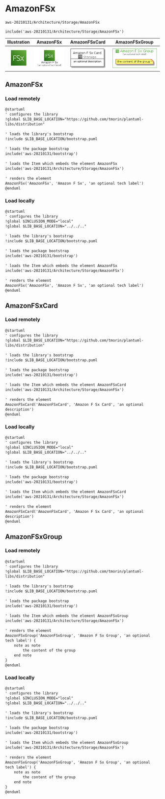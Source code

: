 # AmazonFSx


```text
aws-20210131/Architecture/Storage/AmazonFSx
```

```text
include('aws-20210131/Architecture/Storage/AmazonFSx')
```



| Illustration | AmazonFSx | AmazonFSxCard | AmazonFSxGroup |
| :---: | :---: | :---: | :---: |
| ![illustration for Illustration](../../../aws-20210131/Architecture/Storage/AmazonFSx.png) | ![illustration for AmazonFSx](../../../aws-20210131/Architecture/Storage/AmazonFSx.Local.png) | ![illustration for AmazonFSxCard](../../../aws-20210131/Architecture/Storage/AmazonFSxCard.Local.png) | ![illustration for AmazonFSxGroup](../../../aws-20210131/Architecture/Storage/AmazonFSxGroup.Local.png) |




## AmazonFSx

### Load remotely
```plantuml
@startuml
' configures the library
!global $LIB_BASE_LOCATION="https://github.com/tmorin/plantuml-libs/distribution"

' loads the library's bootstrap
!include $LIB_BASE_LOCATION/bootstrap.puml

' loads the package bootstrap
include('aws-20210131/bootstrap')

' loads the Item which embeds the element AmazonFSx
include('aws-20210131/Architecture/Storage/AmazonFSx')

' renders the element
AmazonFSx('AmazonFSx', 'Amazon F Sx', 'an optional tech label')
@enduml
```

### Load locally
```plantuml
@startuml
' configures the library
!global $INCLUSION_MODE="local"
!global $LIB_BASE_LOCATION="../../.."

' loads the library's bootstrap
!include $LIB_BASE_LOCATION/bootstrap.puml

' loads the package bootstrap
include('aws-20210131/bootstrap')

' loads the Item which embeds the element AmazonFSx
include('aws-20210131/Architecture/Storage/AmazonFSx')

' renders the element
AmazonFSx('AmazonFSx', 'Amazon F Sx', 'an optional tech label')
@enduml
```

## AmazonFSxCard

### Load remotely
```plantuml
@startuml
' configures the library
!global $LIB_BASE_LOCATION="https://github.com/tmorin/plantuml-libs/distribution"

' loads the library's bootstrap
!include $LIB_BASE_LOCATION/bootstrap.puml

' loads the package bootstrap
include('aws-20210131/bootstrap')

' loads the Item which embeds the element AmazonFSxCard
include('aws-20210131/Architecture/Storage/AmazonFSx')

' renders the element
AmazonFSxCard('AmazonFSxCard', 'Amazon F Sx Card', 'an optional description')
@enduml
```

### Load locally
```plantuml
@startuml
' configures the library
!global $INCLUSION_MODE="local"
!global $LIB_BASE_LOCATION="../../.."

' loads the library's bootstrap
!include $LIB_BASE_LOCATION/bootstrap.puml

' loads the package bootstrap
include('aws-20210131/bootstrap')

' loads the Item which embeds the element AmazonFSxCard
include('aws-20210131/Architecture/Storage/AmazonFSx')

' renders the element
AmazonFSxCard('AmazonFSxCard', 'Amazon F Sx Card', 'an optional description')
@enduml
```

## AmazonFSxGroup

### Load remotely
```plantuml
@startuml
' configures the library
!global $LIB_BASE_LOCATION="https://github.com/tmorin/plantuml-libs/distribution"

' loads the library's bootstrap
!include $LIB_BASE_LOCATION/bootstrap.puml

' loads the package bootstrap
include('aws-20210131/bootstrap')

' loads the Item which embeds the element AmazonFSxGroup
include('aws-20210131/Architecture/Storage/AmazonFSx')

' renders the element
AmazonFSxGroup('AmazonFSxGroup', 'Amazon F Sx Group', 'an optional tech label') {
    note as note
        the content of the group
    end note
}
@enduml
```

### Load locally
```plantuml
@startuml
' configures the library
!global $INCLUSION_MODE="local"
!global $LIB_BASE_LOCATION="../../.."

' loads the library's bootstrap
!include $LIB_BASE_LOCATION/bootstrap.puml

' loads the package bootstrap
include('aws-20210131/bootstrap')

' loads the Item which embeds the element AmazonFSxGroup
include('aws-20210131/Architecture/Storage/AmazonFSx')

' renders the element
AmazonFSxGroup('AmazonFSxGroup', 'Amazon F Sx Group', 'an optional tech label') {
    note as note
        the content of the group
    end note
}
@enduml
```


